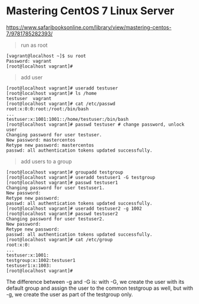 # Mastering CentOS 7 Linux Server

https://www.safaribooksonline.com/library/view/mastering-centos-7/9781785282393/

> run as root

```
[vagrant@localhost ~]$ su root
Password: vagrant
[root@localhost vagrant]#
```

> add user

```
[root@localhost vagrant]# useradd testuser
[root@localhost vagrant]# ls /home
testuser  vagrant
[root@localhost vagrant]# cat /etc/passwd
root:x:0:0:root:/root:/bin/bash
...
testuser:x:1001:1001::/home/testuser:/bin/bash
[root@localhost vagrant]# passwd testuser # change password, unlock user
Changing password for user testuser.
New password: mastercentos
Retype new password: mastercentos
passwd: all authentication tokens updated successfully.
```

> add users to a group

```
[root@localhost vagrant]# groupadd testgroup
[root@localhost vagrant]# useradd testuser1 -G testgroup
[root@localhost vagrant]# passwd testuser1
Changing password for user testuser1.
New password: 
Retype new password: 
passwd: all authentication tokens updated successfully.
[root@localhost vagrant]# useradd testuser2 -g 1002
[root@localhost vagrant]# passwd testuser2
Changing password for user testuser2.
New password: 
Retype new password: 
passwd: all authentication tokens updated successfully.
[root@localhost vagrant]# cat /etc/group
root:x:0:
...
testuser:x:1001:
testgroup:x:1002:testuser1
testuser1:x:1003:
[root@localhost vagrant]# 
```

The difference between -g and -G is: 
with -G, we create the user with its default group and assign the user to the common testgroup as well, 
but with -g, we create the user as part of the testgroup only.

